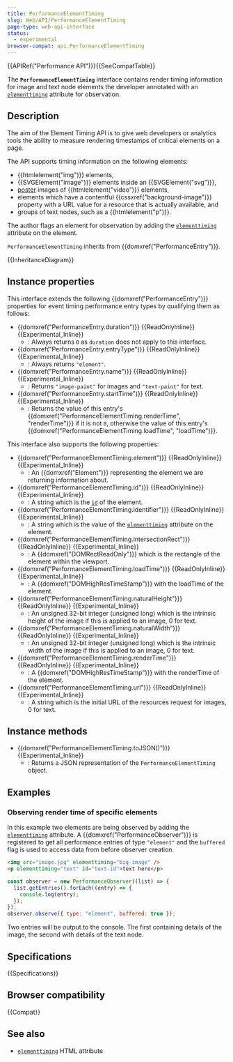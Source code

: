 ```yaml
---
title: PerformanceElementTiming
slug: Web/API/PerformanceElementTiming
page-type: web-api-interface
status:
  - experimental
browser-compat: api.PerformanceElementTiming
---
```


{{APIRef("Performance API")}}{{SeeCompatTable}}

The **`PerformanceElementTiming`** interface contains render timing information for image and text node elements the developer annotated with an [`elementtiming`](/en-US/docs/Web/HTML/Reference/Attributes/elementtiming) attribute for observation.

## Description

The aim of the Element Timing API is to give web developers or analytics tools the ability to measure rendering timestamps of critical elements on a page.

The API supports timing information on the following elements:

- {{htmlelement("img")}} elements,
- {{SVGElement("image")}} elements inside an {{SVGElement("svg")}},
- [poster](/en-US/docs/Web/HTML/Reference/Element/video#poster) images of {{htmlelement("video")}} elements,
- elements which have a contentful {{cssxref("background-image")}} property with a URL value for a resource that is actually available, and
- groups of text nodes, such as a {{htmlelement("p")}}.

The author flags an element for observation by adding the [`elementtiming`](/en-US/docs/Web/HTML/Reference/Attributes/elementtiming) attribute on the element.

`PerformanceElementTiming` inherits from {{domxref("PerformanceEntry")}}.

{{InheritanceDiagram}}

## Instance properties

This interface extends the following {{domxref("PerformanceEntry")}} properties for event timing performance entry types by qualifying them as follows:

- {{domxref("PerformanceEntry.duration")}} {{ReadOnlyInline}} {{Experimental_Inline}}
  - : Always returns `0` as `duration` does not apply to this interface.
- {{domxref("PerformanceEntry.entryType")}} {{ReadOnlyInline}} {{Experimental_Inline}}
  - : Always returns `"element"`.
- {{domxref("PerformanceEntry.name")}} {{ReadOnlyInline}} {{Experimental_Inline}}
  - : Returns `"image-paint"` for images and `"text-paint"` for text.
- {{domxref("PerformanceEntry.startTime")}} {{ReadOnlyInline}} {{Experimental_Inline}}
  - : Returns the value of this entry's {{domxref("PerformanceElementTiming.renderTime", "renderTime")}} if it is not `0`, otherwise the value of this entry's {{domxref("PerformanceElementTiming.loadTime", "loadTime")}}.

This interface also supports the following properties:

- {{domxref("PerformanceElementTiming.element")}} {{ReadOnlyInline}} {{Experimental_Inline}}
  - : An {{domxref("Element")}} representing the element we are returning information about.
- {{domxref("PerformanceElementTiming.id")}} {{ReadOnlyInline}} {{Experimental_Inline}}
  - : A string which is the [`id`](/en-US/docs/Web/HTML/Reference/Global_attributes/id) of the element.
- {{domxref("PerformanceElementTiming.identifier")}} {{ReadOnlyInline}} {{Experimental_Inline}}
  - : A string which is the value of the [`elementtiming`](/en-US/docs/Web/HTML/Reference/Attributes/for) attribute on the element.
- {{domxref("PerformanceElementTiming.intersectionRect")}} {{ReadOnlyInline}} {{Experimental_Inline}}
  - : A {{domxref("DOMRectReadOnly")}} which is the rectangle of the element within the viewport.
- {{domxref("PerformanceElementTiming.loadTime")}} {{ReadOnlyInline}} {{Experimental_Inline}}
  - : A {{domxref("DOMHighResTimeStamp")}} with the loadTime of the element.
- {{domxref("PerformanceElementTiming.naturalHeight")}} {{ReadOnlyInline}} {{Experimental_Inline}}
  - : An unsigned 32-bit integer (unsigned long) which is the intrinsic height of the image if this is applied to an image, 0 for text.
- {{domxref("PerformanceElementTiming.naturalWidth")}} {{ReadOnlyInline}} {{Experimental_Inline}}
  - : An unsigned 32-bit integer (unsigned long) which is the intrinsic width of the image if this is applied to an image, 0 for text.
- {{domxref("PerformanceElementTiming.renderTime")}} {{ReadOnlyInline}} {{Experimental_Inline}}
  - : A {{domxref("DOMHighResTimeStamp")}} with the renderTime of the element.
- {{domxref("PerformanceElementTiming.url")}} {{ReadOnlyInline}} {{Experimental_Inline}}
  - : A string which is the initial URL of the resources request for images, 0 for text.

## Instance methods

- {{domxref("PerformanceElementTiming.toJSON()")}} {{Experimental_Inline}}
  - : Returns a JSON representation of the `PerformanceElementTiming` object.

## Examples

### Observing render time of specific elements

In this example two elements are being observed by adding the [`elementtiming`](/en-US/docs/Web/HTML/Reference/Attributes/elementtiming) attribute. A {{domxref("PerformanceObserver")}} is registered to get all performance entries of type `"element"` and the `buffered` flag is used to access data from before observer creation.

```html
<img src="image.jpg" elementtiming="big-image" />
<p elementtiming="text" id="text-id">text here</p>
```

```js
const observer = new PerformanceObserver((list) => {
  list.getEntries().forEach((entry) => {
    console.log(entry);
  });
});
observer.observe({ type: "element", buffered: true });
```

Two entries will be output to the console. The first containing details of the image, the second with details of the text node.

## Specifications

{{Specifications}}

## Browser compatibility

{{Compat}}

## See also

- [`elementtiming`](/en-US/docs/Web/HTML/Reference/Attributes/elementtiming) HTML attribute
